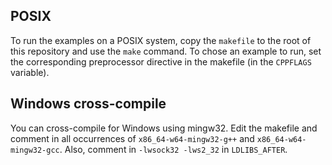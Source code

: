## POSIX
To run the examples on a POSIX system, copy the `makefile` to the root of this repository and use the `make` command.
To chose an example to run, set the corresponding preprocessor directive in the makefile (in the `CPPFLAGS` variable).

## Windows cross-compile
You can cross-compile for Windows using mingw32.
Edit the makefile and comment in all occurrences of `x86_64-w64-mingw32-g++` and `x86_64-w64-mingw32-gcc`. Also, comment in `-lwsock32 -lws2_32` in `LDLIBS_AFTER`.